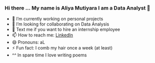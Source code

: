 ### Hi there ... My name is Aliya Mutiyara I am a Data Analyst 👋



- 🔭 I’m currently working on personal projects
- 👯 I’m looking for collaborating on Data Analysis
- 💬 Text me if you want to hire an internship employee
- 📫 How to reach me: [LinkedIn](http://linkedin.com/in/aliyamu)
- 😄 Pronouns: aL
- ⚡ Fun fact: I comb my hair once a week (at least)
- ^^ In spare time I love writing poems

